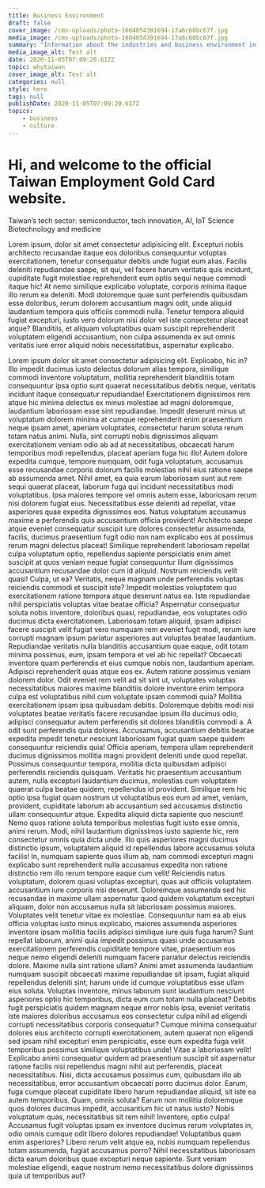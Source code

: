 ```yaml
---
title: Business Environment
draft: false
cover_image: /cms-uploads/photo-1604854391694-17a6c60bc67f.jpg
media_image: /cms-uploads/photo-1604854391694-17a6c60bc67f.jpg
summary: "Information about the industries and business environment in Taiwan. Hi, and welcome to the official Taiwan Employment Gold Card website. Taiwan’s tech sector: semiconductor, tech innovation, AI, IoT Science Biotechnology and medicine"
media_image_alt: Test alt
date: 2020-11-05T07:09:20.617Z
topic: whytaiwan
cover_image_alt: Test alt
categories: null
style: hero
tags: null
publishDate: 2020-11-05T07:09:20.617Z
topics:
    - business
    - culture
---
```


# Hi, and welcome to the official Taiwan Employment Gold Card website.

Taiwan’s tech sector: semiconductor, tech innovation, AI, IoT
Science
Biotechnology and medicine 

Lorem ipsum, dolor sit amet consectetur adipisicing elit. Excepturi nobis architecto recusandae itaque eos doloribus consequuntur voluptas exercitationem, tenetur consequatur debitis unde fugiat eum alias. Facilis deleniti repudiandae saepe, sit qui, vel facere harum veritatis quis incidunt, cupiditate fugit molestiae reprehenderit eum optio sequi neque commodi itaque hic! At nemo similique explicabo voluptate, corporis minima itaque illo rerum ea deleniti. Modi doloremque quae sunt perferendis quibusdam esse doloribus, rerum dolorem accusantium magni odit, unde aliquid laudantium tempora quis officiis commodi nulla. Tenetur tempora aliquid fugiat excepturi, iusto vero dolorum nisi dolor vel iste consectetur placeat atque? Blanditiis, et aliquam voluptatibus quam suscipit reprehenderit voluptatem eligendi accusantium, non culpa assumenda ex aut omnis veritatis iure error aliquid nobis necessitatibus, aspernatur explicabo.

Lorem ipsum dolor sit amet consectetur adipisicing elit. Explicabo, hic in? Illo impedit ducimus iusto delectus dolorum alias tempora, similique commodi inventore voluptatum, mollitia reprehenderit blanditiis totam consequuntur ipsa optio sunt quaerat necessitatibus debitis neque, veritatis incidunt itaque consequatur repudiandae! Exercitationem dignissimos rem atque hic minima delectus ex minus molestiae ad magni doloremque, laudantium laboriosam esse sint repudiandae. Impedit deserunt minus ut voluptatum dolorem minima at cumque reprehenderit enim praesentium neque ipsam amet, aperiam voluptates, consectetur harum soluta rerum totam natus animi. Nulla, sint corrupti nobis dignissimos aliquam exercitationem veniam odio ab ad at necessitatibus, obcaecati harum temporibus modi repellendus, placeat aperiam fuga hic illo! Autem dolore expedita cumque, tempore numquam, odit fuga voluptatum, accusamus esse recusandae corporis dolorum facilis molestias nihil eius ratione saepe ab assumenda amet. Nihil amet, ea quia earum laboriosam sunt aut rem sequi quaerat placeat, laborum fuga qui incidunt necessitatibus modi voluptatibus. Ipsa maiores tempore vel omnis autem esse, laboriosam rerum nisi dolorem fugiat eius. Necessitatibus esse deleniti ad repellat, vitae asperiores quae expedita dignissimos eos. Natus voluptatum accusamus maxime a perferendis quis accusantium officia provident! Architecto saepe atque eveniet consequatur suscipit iure dolores consectetur assumenda, facilis, ducimus praesentium fugit odio non nam explicabo eos at possimus rerum magni delectus placeat! Similique reprehenderit laboriosam repellat culpa voluptatum optio, repellendus sapiente perspiciatis enim amet suscipit at quos veniam neque fugiat consequuntur illum dignissimos accusantium recusandae dolor cum id aliquid. Nostrum reiciendis velit quasi! Culpa, ut ea? Veritatis, neque magnam unde perferendis voluptas reiciendis commodi et suscipit iste? Impedit molestias voluptatem quo exercitationem ratione tempora atque deserunt natus ea. Iste repudiandae nihil perspiciatis voluptas vitae beatae officia? Aspernatur consequatur soluta nobis inventore, doloribus quasi, repudiandae, eos voluptates odio ducimus dicta exercitationem. Laboriosam totam aliquid, ipsam adipisci facere suscipit velit fugiat vero numquam rem eveniet fugit modi, rerum iure corrupti magnam ipsum pariatur asperiores aut voluptas beatae laudantium. Repudiandae veritatis nulla blanditiis accusantium quae eaque, odit totam minima possimus, eum, ipsam tempora et vel ab hic repellat? Obcaecati inventore quam perferendis et eius cumque nobis non, laudantium aperiam. Adipisci reprehenderit quas atque eos ex. Autem ratione possimus veniam dolorem dolor. Odit eveniet rem velit ad sit sint ut, voluptates voluptas necessitatibus maiores maxime blanditiis dolore inventore enim tempora culpa est voluptatibus nihil cum voluptate ipsam commodi quia? Mollitia exercitationem ipsam ipsa quibusdam debitis. Doloremque debitis modi nisi voluptates beatae veritatis facere recusandae ipsum illo ducimus odio, adipisci consequatur autem perferendis sit dolores blanditiis commodi a. A odit sunt perferendis quia dolores. Accusamus, accusantium debitis beatae expedita impedit tenetur nesciunt laboriosam fugiat quam saepe quidem consequuntur reiciendis quia! Officia aperiam, tempora ullam reprehenderit ducimus dignissimos mollitia magni provident deleniti unde quod repellat. Possimus consequuntur tempora, mollitia dicta quibusdam adipisci perferendis reiciendis quisquam. Veritatis hic praesentium accusantium autem, nulla excepturi laudantium ducimus, molestias cum voluptatem quaerat culpa beatae quidem, repellendus id provident. Similique rem hic optio ipsa fugiat quam nostrum ut voluptatibus eos eum ad amet, veniam, provident, cupiditate laborum ab accusantium sed accusamus distinctio ullam consequuntur atque. Expedita aliquid dicta sapiente quo nesciunt! Nemo quos ratione soluta temporibus molestias fugit iusto esse omnis, animi rerum. Modi, nihil laudantium dignissimos iusto sapiente hic, rem consectetur omnis quia dicta unde. Illo quis asperiores magni ducimus distinctio ipsum, voluptatem aliquid id repellendus labore accusamus soluta facilis! In, numquam sapiente quos illum ab, nam commodi excepturi magni explicabo sunt reprehenderit nulla accusamus expedita non ratione distinctio rem illo rerum tempore eaque cum velit! Reiciendis natus voluptatum, dolorem quasi voluptas excepturi, quas aut officiis voluptatem accusantium iure corporis nisi deserunt. Doloremque assumenda sed hic recusandae in maxime ullam aspernatur quod quidem voluptatum excepturi aliquam, dolor non accusamus nulla sit laboriosam possimus maiores. Voluptates velit tenetur vitae ex molestiae. Consequuntur nam ea ab eius officia voluptas iusto minus explicabo, maiores assumenda asperiores inventore ipsam mollitia facilis adipisci similique iure quis fuga harum? Sunt repellat laborum, animi quia impedit possimus quasi unde accusamus exercitationem perferendis cupiditate tempore vitae, praesentium eos neque nemo eligendi deleniti numquam facere pariatur delectus reiciendis dolore. Maxime nulla sint ratione ullam? Animi amet assumenda laudantium numquam suscipit obcaecati maxime repudiandae sit ipsam, fugiat aliquid repellendus deleniti sint, harum unde id cumque voluptatibus esse ullam eius soluta. Voluptas inventore, minus laborum sunt laudantium nesciunt asperiores optio hic temporibus, dicta eum cum totam nulla placeat? Debitis fugit perspiciatis quidem magnam neque error nobis ipsa, eveniet veritatis iste maiores doloribus accusamus eos consectetur culpa nihil ad eligendi corrupti necessitatibus corporis consequatur? Cumque minima consequatur dolores eius architecto corrupti exercitationem, autem quaerat non eligendi sed ipsam nihil excepturi enim perspiciatis, esse eum expedita fuga velit temporibus possimus similique voluptatibus unde! Vitae a laboriosam velit! Explicabo animi consequatur quidem ad praesentium suscipit sit aspernatur ratione facilis nisi repellendus magni nihil aut perferendis, placeat necessitatibus. Nisi, dicta accusamus possimus cum, quibusdam illo ab necessitatibus, error accusantium obcaecati porro ducimus dolor. Earum, fuga cumque placeat cupiditate libero harum repudiandae aliquid, sit iste ea autem temporibus. Quam, omnis soluta? Earum non mollitia doloremque quos dolores ducimus impedit, accusantium hic ut natus iusto? Nobis voluptatum quas, necessitatibus sit rem nihil! Inventore, optio culpa! Accusamus fugit voluptas ipsam ex inventore ducimus rerum voluptates in, odio omnis cumque odit libero dolores repudiandae! Voluptatibus quam enim asperiores? Libero rerum velit atque ea, nobis numquam repellendus totam assumenda, fugiat accusamus porro? Nihil necessitatibus laboriosam dicta earum doloribus quae excepturi neque sapiente. Sunt veniam molestiae eligendi, eaque nostrum nemo necessitatibus dolore dignissimos quia ut temporibus aut?
